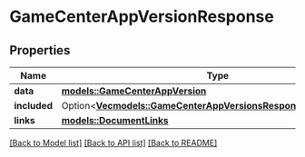# GameCenterAppVersionResponse

## Properties

Name | Type | Description | Notes
------------ | ------------- | ------------- | -------------
**data** | [**models::GameCenterAppVersion**](GameCenterAppVersion.md) |  | 
**included** | Option<[**Vec<models::GameCenterAppVersionsResponseIncludedInner>**](GameCenterAppVersionsResponse_included_inner.md)> |  | [optional]
**links** | [**models::DocumentLinks**](DocumentLinks.md) |  | 

[[Back to Model list]](../README.md#documentation-for-models) [[Back to API list]](../README.md#documentation-for-api-endpoints) [[Back to README]](../README.md)


